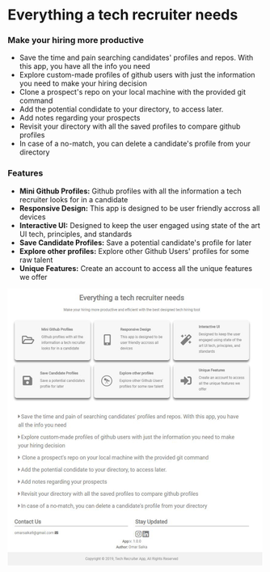 <h1>Everything a tech recruiter needs</h1>

<h3>Make your hiring more productive</h3>

<ul>
  <li> Save the time and pain searching candidates' profiles and repos. With this app, you have all the info you need</li>
  <li>Explore custom-made profiles of github users with just the information you need to make your hiring decision</li>
  <li>Clone a prospect's repo on your local machine with the provided git command</li>
  <li>Add the potential condidate to your directory, to access later.</li>
  <li>Add notes regarding your prospects</li>
  <li>Revisit your directory with all the saved profiles to compare github profiles</li>
  <li>In case of a no-match, you can delete a candidate's profile from your directory</li>
</ul>

<h3>Features</h3>

<ul>
  <li>
    <strong>Mini Github Profiles:</strong>
    Github profiles with all the information a tech recruiter looks for in a candidate
  </li>
  <li>
    <strong>Responsive Design:</strong>
    This app is designed to be user friendly accross all devices
  </li>
  <li>
    <strong>Interactive UI:</strong>
    Designed to keep the user engaged using state of the art UI tech, principles, and standards
  </li>
  <li>
    <strong>Save Candidate Profiles:</strong>
    Save a potential candidate's profile for later
  </li>
  <li>
    <strong>Explore other profiles:</strong>
    Explore other Github Users' profiles for some raw talent
  </li>
  <li>
    <strong>Unique Features:</strong>
    Create an account to access all the unique features we offer
  </li>
</ul>

<img src="./client/src/img/aboutPage.JPG" alt="Screenshot" style="max-width:100%"/>
